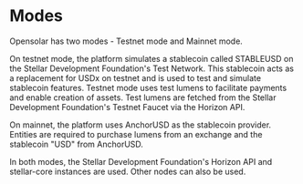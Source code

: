 # Modes

Opensolar has two modes - Testnet mode and Mainnet mode.

On testnet mode, the platform simulates a stablecoin called STABLEUSD on the Stellar Development Foundation's Test Network. This stablecoin acts as a replacement for USDx on testnet and is used to test and simulate stablecoin features. Testnet mode uses test lumens to facilitate payments and enable creation of assets. Test lumens are fetched from the Stellar Development Foundation's Testnet Faucet via the Horizon API.

On mainnet, the platform uses AnchorUSD as the stablecoin provider. Entities are required to purchase lumens from an exchange and the stablecoin "USD" from AnchorUSD.  
  
In both modes, the Stellar Development Foundation's Horizon API and stellar-core instances are used. Other nodes can also be used.

